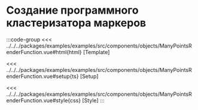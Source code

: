# Создание программного кластеризатора маркеров

<script lang="ts" setup>
import MapComponent from 'examples/src/components/objects/ManyPointsRenderFunction.vue';
</script>

<map-component/>

:::code-group
<<< ../../../packages/examples/examples/src/components/objects/ManyPointsRenderFunction.vue#html{html} [Template]

<<< ../../../packages/examples/examples/src/components/objects/ManyPointsRenderFunction.vue#setup{ts} [Setup]

<<< ../../../packages/examples/examples/src/components/objects/ManyPointsRenderFunction.vue#style{css} [Style]
:::
